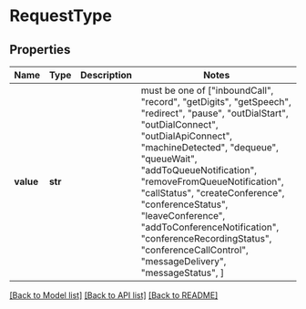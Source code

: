 # RequestType

## Properties
Name | Type | Description | Notes
------------ | ------------- | ------------- | -------------
**value** | **str** |  |  must be one of ["inboundCall", "record", "getDigits", "getSpeech", "redirect", "pause", "outDialStart", "outDialConnect", "outDialApiConnect", "machineDetected", "dequeue", "queueWait", "addToQueueNotification", "removeFromQueueNotification", "callStatus", "createConference", "conferenceStatus", "leaveConference", "addToConferenceNotification", "conferenceRecordingStatus", "conferenceCallControl", "messageDelivery", "messageStatus", ]

[[Back to Model list]](../README.md#documentation-for-models) [[Back to API list]](../README.md#documentation-for-api-endpoints) [[Back to README]](../README.md)


